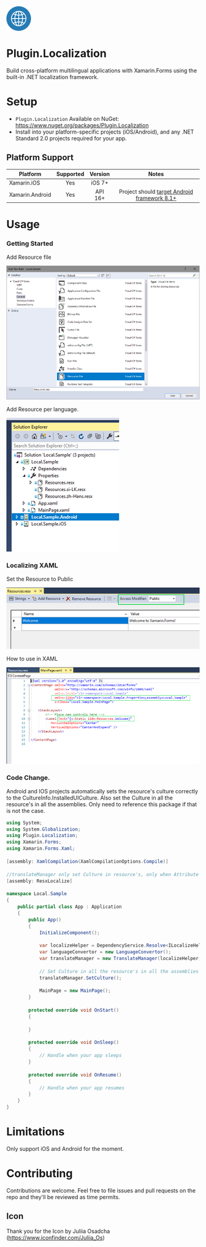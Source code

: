 <img src="Screenshots/icon.png" alt="icon" width="64px" >

# Plugin.Localization
Build cross-platform multilingual applications with Xamarin.Forms using the built-in .NET localization framework.

# Setup

- `Plugin.Localization` Available on NuGet: https://www.nuget.org/packages/Plugin.Localization
- Install into your platform-specific projects (iOS/Android), and any .NET Standard 2.0 projects required for your app.

## Platform Support

|Platform|Supported|Version|Notes|
| ------------------- | :-----------: | :------------------: | :------------------: |
|Xamarin.iOS|Yes|iOS 7+| |
|Xamarin.Android|Yes|API 16+|Project should [target Android framework 8.1+](https://docs.microsoft.com/en-us/xamarin/android/app-fundamentals/android-api-levels?tabs=vswin#framework)|

# Usage

### Getting Started

Add Resource file

<img src="Screenshots/AddResourceFile.png" alt="Add Resource File" >

Add Resource per language.

<img src="Screenshots/ResourcePerLanguage.png" alt="Resource Per Language" >

### Localizing XAML

Set the Resource to Public

<img src="Screenshots/ResourceToPublic.png" alt="Resource To Public" >

How to use in XAML

<img src="Screenshots/LocalizingXAML.png" alt="Localizing XAML" >

### Code Change.

Android and IOS projects automatically sets the resource's culture correctly to the CultureInfo.InstalledUICulture. Also set the Culture in all the resource's in all the assemblies. Only need to reference this package if that is not the case.

```csharp
using System;
using System.Globalization;
using Plugin.Localization;
using Xamarin.Forms;
using Xamarin.Forms.Xaml;

[assembly: XamlCompilation(XamlCompilationOptions.Compile)]

//translateManager only set Culture in resource's, only when Attribute is set.
[assembly: ResxLocalize]

namespace Local.Sample
{
    public partial class App : Application
    {
        public App()
        {
            InitializeComponent();
            
            var localizeHelper = DependencyService.Resolve<ILocalizeHelper>();
            var languageConvertor = new LanguageConvertor();
            var translateManager = new TranslateManager(localizeHelper, languageConvertor);

            // Set Culture in all the resource's in all the assemblies that has ResxLocalize Attribute.
            translateManager.SetCulture();

            MainPage = new MainPage();
        }

        protected override void OnStart()
        {
            
        }

        protected override void OnSleep()
        {
            // Handle when your app sleeps
        }

        protected override void OnResume()
        {
            // Handle when your app resumes
        }
    }
}
```

# Limitations

Only support iOS and Android for the moment. 

# Contributing

Contributions are welcome.  Feel free to file issues and pull requests on the repo and they'll be reviewed as time permits.

## Icon

Thank you for the Icon by Juliia Osadcha (https://www.iconfinder.com/Juliia_Os)
